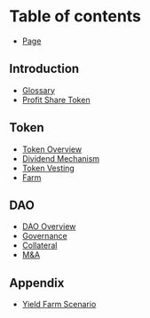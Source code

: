 # Table of contents

* [Page](README.md)

## Introduction

* [Glossary](<README (2).md>)
* [Profit Share Token](<README (1).md>)

## Token

* [Token Overview](token/token-overview.md)
* [Dividend Mechanism](token/dividend-mechanism.md)
* [Token Vesting](token/token-vesting.md)
* [Farm](token/farm.md)

## DAO

* [DAO Overview](dao/dao-overview.md)
* [Governance](dao/governance.md)
* [Collateral](dao/collateral.md)
* [M\&A](dao/m-and-a.md)

## Appendix

* [Yield Farm Scenario](appendix/yield-farm-scenario.md)
